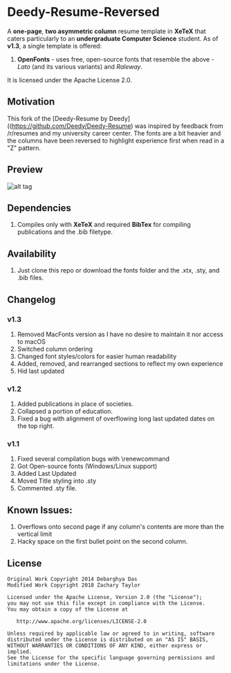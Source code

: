 Deedy-Resume-Reversed
=========================

A **one-page**, **two asymmetric column** resume template in **XeTeX** that caters particularly to an **undergraduate Computer Science** student.
As of **v1.3**, a single template is offered:

1. **OpenFonts** - uses free, open-source fonts that resemble the above - *Lato* (and its various variants) and *Raleway*.

It is licensed under the Apache License 2.0.

## Motivation

This fork of the [Deedy-Resume by Deedy]((https://github.com/Deedy/Deedy-Resume) was inspired by feedback from /r/resumes and my university career center.  The fonts are a bit heavier and the columns have been reversed to highlight experience first when read in a "Z" pattern.

## Preview

![alt tag](https://raw.githubusercontent.com/ZDTaylor/Deedy-Resume/master/sample-image.png)

## Dependencies

1. Compiles only with **XeTeX** and required **BibTex** for compiling publications and the .bib filetype.

## Availability

1. Just clone this repo or download the fonts folder and the .xtx, .sty, and .bib files.
<!--
2. **Overleaf**.com (formerly **WriteLatex**.com) (v1 fonts/colors changed) - [compilable online](https://www.writelatex.com/templates/deedy-resume/sqdbztjjghvz#.U2H9Kq1dV18)
3. **ShareLatex**.com (v1 fonts changes) - [compilable online](https://www.sharelatex.com/templates/cv-or-resume/deedy-resume)
-->

## Changelog
### v1.3
 1. Removed MacFonts version as I have no desire to maintain it nor access to macOS
 2. Switched column ordering
 3. Changed font styles/colors for easier human readability
 4. Added, removed, and rearranged sections to reflect my own experience
 5. Hid last updated

### v1.2
 1. Added publications in place of societies.
 2. Collapsed a portion of education.
 3. Fixed a bug with alignment of overflowing long last updated dates on the top right.

### v1.1
 1. Fixed several compilation bugs with \renewcommand
 2. Got Open-source fonts (Windows/Linux support)
 3. Added Last Updated
 4. Moved Title styling into .sty
 5. Commented .sty file.

## Known Issues:
1. Overflows onto second page if any column's contents are more than the vertical limit
2. Hacky space on the first bullet point on the second column.

## License
    Original Work Copyright 2014 Debarghya Das
    Modified Work Copyright 2018 Zachary Taylor

    Licensed under the Apache License, Version 2.0 (the "License");
    you may not use this file except in compliance with the License.
    You may obtain a copy of the License at

       http://www.apache.org/licenses/LICENSE-2.0

    Unless required by applicable law or agreed to in writing, software
    distributed under the License is distributed on an "AS IS" BASIS,
    WITHOUT WARRANTIES OR CONDITIONS OF ANY KIND, either express or implied.
    See the License for the specific language governing permissions and
    limitations under the License.
